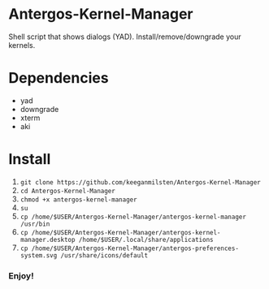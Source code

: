 # Antergos-Kernel-Manager

Shell script that shows dialogs (YAD). Install/remove/downgrade your kernels.

# Dependencies

* yad
* downgrade
* xterm
* aki

# Install

1.  `git clone https://github.com/keeganmilsten/Antergos-Kernel-Manager`
2. `cd Antergos-Kernel-Manager`
3. `chmod +x antergos-kernel-manager`
4. `su`
5. `cp /home/$USER/Antergos-Kernel-Manager/antergos-kernel-manager /usr/bin`
6. `cp /home/$USER/Antergos-Kernel-Manager/antergos-kernel-manager.desktop /home/$USER/.local/share/applications`
7. `cp /home/$USER/Antergos-Kernel-Manager/antergos-preferences-system.svg /usr/share/icons/default`

### Enjoy!

